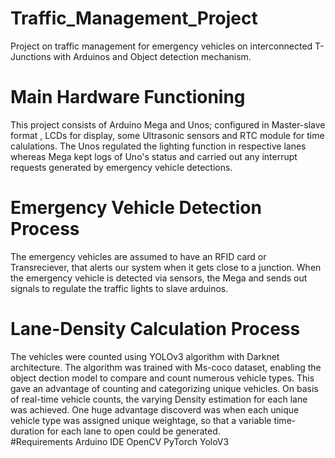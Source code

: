 # Traffic_Management_Project
Project on traffic management for emergency vehicles on interconnected T-Junctions  with Arduinos and Object detection mechanism. 
# Main Hardware Functioning
This project consists of Arduino Mega and Unos; configured in Master-slave format , LCDs for display, some Ultrasonic sensors and RTC module for time calulations. The Unos regulated the lighting function in respective lanes whereas Mega kept logs of Uno's status and carried out any interrupt requests  generated by emergency vehicle detections.
# Emergency Vehicle Detection Process
The emergency vehicles are assumed to have an RFID card or Transreciever, that alerts our system when it gets close to a junction. When the emergency vehicle is detected via sensors, the Mega and sends out signals to regulate the traffic lights to slave arduinos.
# Lane-Density Calculation Process
The vehicles were counted using YOLOv3 algorithm with Darknet architecture. The algorithm was trained with Ms-coco dataset, enabling the object dection model to compare and count numerous vehicle types. This gave an advantage of counting and categorizing unique vehicles. On basis of real-time vehicle counts, the varying Density estimation for each lane was achieved. One huge advantage discoverd was when each unique vehicle type was assigned unique weightage, so that a variable time-duration for each lane to open could be generated.  
#Requirements
Arduino IDE
OpenCV
PyTorch
YoloV3 
